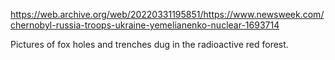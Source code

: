 https://web.archive.org/web/20220331195851/https://www.newsweek.com/chernobyl-russia-troops-ukraine-yemelianenko-nuclear-1693714

Pictures of fox holes and trenches dug in the radioactive red forest.

